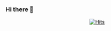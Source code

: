 ### Hi there 👋

<div align=center>
	
[![Hits](https://hits.seeyoufarm.com/api/count/incr/badge.svg?url=https%3A%2F%2Fgithub.com%2Fnds95&count_bg=%233D57DF&title_bg=%23555555&icon=apple.svg&icon_color=%23FFFFFF&title=hits&edge_flat=false)](https://hits.seeyoufarm.com)
	
  </div>
